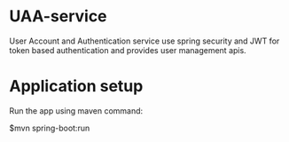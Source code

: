 # UAA-service
User Account and Authentication service use spring security and JWT for token based authentication and provides user management apis.

# Application setup
Run the app using maven command:

  $mvn spring-boot:run

